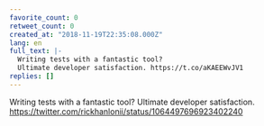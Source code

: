 ```yaml
---
favorite_count: 0
retweet_count: 0
created_at: "2018-11-19T22:35:08.000Z"
lang: en
full_text: |-
  Writing tests with a fantastic tool?
  Ultimate developer satisfaction. https://t.co/aKAEEWvJV1
replies: []
---
```


Writing tests with a fantastic tool? Ultimate developer satisfaction.
<https://twitter.com/rickhanlonii/status/1064497696923402240>
